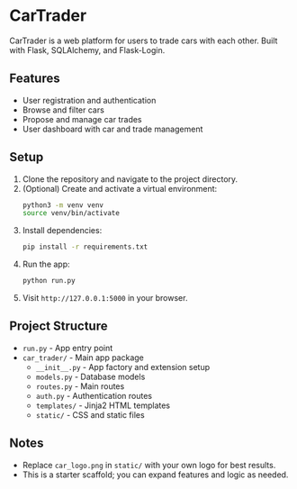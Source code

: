 # CarTrader

CarTrader is a web platform for users to trade cars with each other. Built with Flask, SQLAlchemy, and Flask-Login.

## Features
- User registration and authentication
- Browse and filter cars
- Propose and manage car trades
- User dashboard with car and trade management

## Setup

1. Clone the repository and navigate to the project directory.
2. (Optional) Create and activate a virtual environment:
   ```bash
   python3 -m venv venv
   source venv/bin/activate
   ```
3. Install dependencies:
   ```bash
   pip install -r requirements.txt
   ```
4. Run the app:
   ```bash
   python run.py
   ```
5. Visit `http://127.0.0.1:5000` in your browser.

## Project Structure
- `run.py` - App entry point
- `car_trader/` - Main app package
  - `__init__.py` - App factory and extension setup
  - `models.py` - Database models
  - `routes.py` - Main routes
  - `auth.py` - Authentication routes
  - `templates/` - Jinja2 HTML templates
  - `static/` - CSS and static files

## Notes
- Replace `car_logo.png` in `static/` with your own logo for best results.
- This is a starter scaffold; you can expand features and logic as needed. 